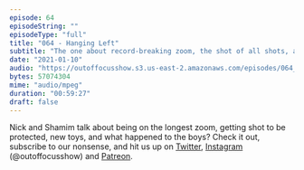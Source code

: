 ```yaml
---
episode: 64
episodeString: ""
episodeType: "full"
title: "064 - Hanging Left"
subtitle: "The one about record-breaking zoom, the shot of all shots, and the boys downstairs." 
date: "2021-01-10"
audio: "https://outoffocusshow.s3.us-east-2.amazonaws.com/episodes/064_Hanging-Left.mp3"
bytes: 57074304
mime: "audio/mpeg"
duration: "00:59:27"
draft: false
---
```


Nick and Shamim talk about being on the longest zoom, getting shot to be protected, new toys, and what happened to the boys? 
Check it out, subscribe to our nonsense, and hit us up on [Twitter][twit], [Instagram][insta] (\@outoffocusshow) and [Patreon][patreon].

[twit]: https://twitter.com/outoffocusshow
[insta]: https://instagram.com/outoffocusshow
[patreon]: https://www.patreon.com/outoffocusshow
